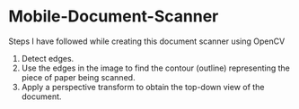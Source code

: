 # Mobile-Document-Scanner


Steps I have followed while creating this document scanner using OpenCV

1. Detect edges.
2. Use the edges in the image to find the contour (outline) representing the piece of paper being scanned.
3. Apply a perspective transform to obtain the top-down view of the document.
